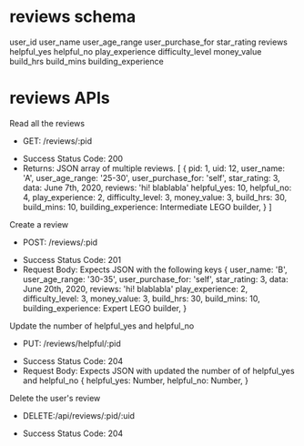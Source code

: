 # reviews schema
user_id
user_name
user_age_range
user_purchase_for
star_rating
reviews
helpful_yes
helpful_no
play_experience
difficulty_level
money_value
build_hrs
build_mins
building_experience


# reviews APIs
Read all the reviews
- GET: /reviews/:pid
* Success Status Code: 200
* Returns: JSON array of multiple reviews.
[
    {
        pid: 1,
        uid: 12,
        user_name: 'A',
        user_age_range: '25-30',
        user_purchase_for: 'self',
        star_rating: 3,
        data: June 7th, 2020,
        reviews: 'hi! blablabla'
        helpful_yes: 10,
        helpful_no: 4,
        play_experience: 2,
        difficulty_level: 3,
        money_value: 3,
        build_hrs: 30,
        build_mins: 10,
        building_experience: Intermediate LEGO builder,
    }
]

Create a review
- POST: /reviews/:pid
* Success Status Code: 201
* Request Body: Expects JSON with the following keys
{
    user_name: 'B',
    user_age_range: '30-35',
    user_purchase_for: 'self',
    star_rating: 3,
    data: June 20th, 2020,
    reviews: 'hi! blablabla'
    play_experience: 2,
	difficulty_level: 3,
    money_value: 3,
    build_hrs: 30,
    build_mins: 10,
    building_experience: Expert LEGO builder,
}

Update the number of helpful_yes and helpful_no
- PUT: /reviews/helpful/:pid
* Success Status Code: 204
* Request Body: Expects JSON with updated the number of of helpful_yes and helpful_no
{
    helpful_yes: Number,
    helpful_no: Number,
}

Delete the user's review
- DELETE:/api/reviews/:pid/:uid
* Success Status Code: 204
